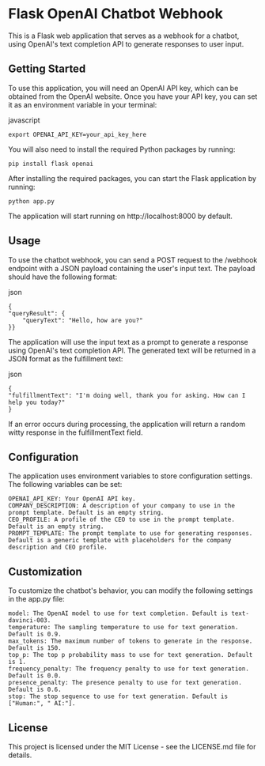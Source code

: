  <h1>Flask OpenAI Chatbot Webhook</h1>
This is a Flask web application that serves as a webhook for a chatbot, using OpenAI's text completion API to generate responses to user input.

<h2>Getting Started</h2>

To use this application, you will need an OpenAI API key, which can be obtained from the OpenAI website. Once you have your API key, you can set it as an environment variable in your terminal:

javascript

    export OPENAI_API_KEY=your_api_key_here

You will also need to install the required Python packages by running:

    pip install flask openai

After installing the required packages, you can start the Flask application by running:

    python app.py

The application will start running on http://localhost:8000 by default.
<h2>Usage</h2>

To use the chatbot webhook, you can send a POST request to the /webhook endpoint with a JSON payload containing the user's input text. The payload should have the following format:

json

    {
    "queryResult": {
        "queryText": "Hello, how are you?"
    }}

The application will use the input text as a prompt to generate a response using OpenAI's text completion API. The generated text will be returned in a JSON format as the fulfillment text:

json

    {
    "fulfillmentText": "I'm doing well, thank you for asking. How can I help you today?"
    }

If an error occurs during processing, the application will return a random witty response in the fulfillmentText field.
<h2>Configuration</h2>

The application uses environment variables to store configuration settings. The following variables can be set:

    OPENAI_API_KEY: Your OpenAI API key.
    COMPANY_DESCRIPTION: A description of your company to use in the prompt template. Default is an empty string.
    CEO_PROFILE: A profile of the CEO to use in the prompt template. Default is an empty string.
    PROMPT_TEMPLATE: The prompt template to use for generating responses. Default is a generic template with placeholders for the company description and CEO profile.

<h2>Customization</h2>

To customize the chatbot's behavior, you can modify the following settings in the app.py file:

    model: The OpenAI model to use for text completion. Default is text-davinci-003.
    temperature: The sampling temperature to use for text generation. Default is 0.9.
    max_tokens: The maximum number of tokens to generate in the response. Default is 150.
    top_p: The top p probability mass to use for text generation. Default is 1.
    frequency_penalty: The frequency penalty to use for text generation. Default is 0.0.
    presence_penalty: The presence penalty to use for text generation. Default is 0.6.
    stop: The stop sequence to use for text generation. Default is ["Human:", " AI:"].

<h2>License</h2>

This project is licensed under the MIT License - see the LICENSE.md file for details.
